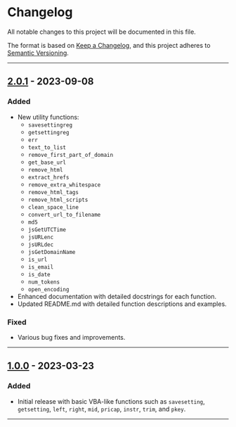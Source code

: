 # Changelog

All notable changes to this project will be documented in this file.

The format is based on [Keep a Changelog](https://keepachangelog.com/en/1.0.0/), and this project adheres to [Semantic Versioning](https://semver.org/spec/v2.0.0.html).

---

## [2.0.1] - 2023-09-08

### Added
- New utility functions:
  - `savesettingreg`
  - `getsettingreg`  
  - `err`
  - `text_to_list`
  - `remove_first_part_of_domain`
  - `get_base_url`
  - `remove_html`
  - `extract_hrefs`
  - `remove_extra_whitespace`
  - `remove_html_tags`
  - `remove_html_scripts`
  - `clean_space_line`
  - `convert_url_to_filename`
  - `md5`
  - `jsGetUTCTime`
  - `jsURLenc`
  - `jsURLdec`
  - `jsGetDomainName`
  - `is_url`
  - `is_email`
  - `is_date`
  - `num_tokens`
  - `open_encoding`
- Enhanced documentation with detailed docstrings for each function.
- Updated README.md with detailed function descriptions and examples.

### Fixed
- Various bug fixes and improvements.

---

## [1.0.0] - 2023-03-23

### Added
- Initial release with basic VBA-like functions such as `savesetting`, `getsetting`, `left`, `right`, `mid`, `pricap`, `instr`, `trim`, and `pkey`.

---

[2.0.1]: https://github.com/masterofrisk/pythonvba/compare/v1.0.0...v2.0.1
[1.0.0]: https://github.com/masterofrisk/pythonvba/tag/v1.0.0

